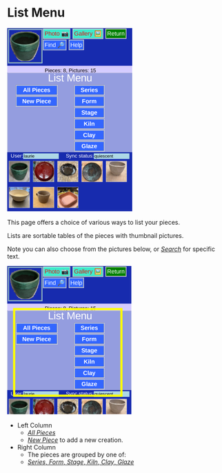 # List Menu

![](ListMenu.png)

This page offers a choice of various ways to list your pieces.

Lists are sortable tables of the pieces with thumbnail pictures.

Note you can also choose from the pictures below, or [_Search_](Search.md) for specific text.

![](ListMenu2.png)

* Left Column
  * [_All Pieces_](AllPieces.md)
  * [_New Piece_](PotNew.md) to add a new creation.
* Right Column
  * The pieces are grouped by one of:
  * [_Series_, _Form_, _Stage_, _Kiln_, _Clay_, _Glaze_](ListGroup.md)
